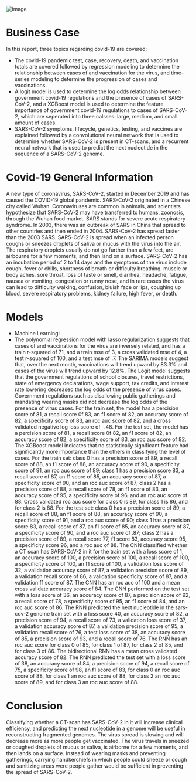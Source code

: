 ![image](https://user-images.githubusercontent.com/56414953/112048508-deeba200-8b24-11eb-8cfa-9b61476acc04.png)
# Business Case
In this report, three topics regarding covid-19 are covered:
  - The covid-19 pandemic test, case, recovery, death, and vaccination totals are covered followed by regression modeling to determine the relationship between cases of and vaccination for the virus, and time-series modeling to determine the progression of cases and vaccinations.  
  - A logit model is used to determine the log odds relationship between government covid-19 regulations and the presence of cases of SARS-CoV-2, and a XGBoost model is used to determine the feature importance of government covid-19 regulations to cases of SARS-CoV-2, which are seperated into three calsses: large, medium, and small amount of cases.  
  - SARS-CoV-2 symptoms, lifecycle, genetics, testing, and vaccines are explained followed by a convolutional neural network that is used to determine whether SARS-CoV-2 is present in CT-scans, and a recurrent neural network that is used to predict the next nucleotide in the sequence of a SARS-CoV-2 genome.  
# Covid-19 General Information
A new type of coronavirus, SARS-CoV-2, started in December 2019 and has caused the COVID-19 global pandemic. SARS-CoV-2 originated in a Chinese city called Wuhan. Coronaviruses are common in animals, and scientists hypothesize that SARS-CoV-2 may have transferred to humans, zoonosis, through the Wuhan food market. SARS stands for severe acute respiratory syndrome. In 2003, there was an outbreak of SARS in China that spread to other countries and then ended in 2004. SARS-CoV-2 has spread faster than the 2003 SARS. SARS-CoV-2 is spread when an infected person coughs or sneezes droplets of saliva or mucus with the virus into the air. The respiratory droplets usually do not go further than a few feet, are airbourne for a few moments, and then land on a surface. SARS-CoV-2 has an incubation period of 2 to 14 days and the symptoms of the virus include cough, fever or chills, shortness of breath or difficulty breathing, muscle or body aches, sore throat, loss of taste or smell, diarrhea, headache, fatigue, nausea or vomiting, congestion or runny nose, and in rare cases the virus can lead to difficulty walking, confusion, bluish face or lips, coughing up blood, severe respiratory problems, kidney failure, high fever, or death.
# Models
- Machine Learning: 
-   The polynomial regression model with lasso regularization suggests that cases of and vaccinations for the virus are inversely related, and has a train r-squared of 71, and a train mse of 3, a cross validated mse of 4, a test r-squared of 100, and a test mse of .7.  The SARIMA models suggest that, over the next month, vaccinations will trend upward by 83.3% and cases of the virus will trend upward by 12.8%. The Logit model suggests that the government regulations of school closures, travel restrictions, state of emergency declarations, wage support, tax credits, and interest rate lowering decreased the log odds of the presence of virus cases.  Government regulations such as disallowing public gatherings and mandating wearing masks did not decrease the log odds of the presence of virus cases.  For the train set, the model has a percision score of 81, a recall score 0f 83, an f1 score of 82, an accuracy score of 82, a specificity score of 83, an roc auc score of 82, and a cross validated negative log loss score of -.48.  For the test set, the model has a percision score of 81, a recall score 0f 82, an f1 score of 82, an accuracy score of 82, a specificity score of 83, an roc auc score of 82.  The XGBoost model indicates that no statistically significant feature had significantly more importance than the others in classifying the level of cases.  For the train set: class 0 has a precision score of 89, a recall score of 88, an f1 score of 88, an accuracy score of 90, a specificity score of 91, an roc auc score of 89; class 1 has a precision score 83, a recall score of 87, an f1 score of 85, an accuracy score of 87, a specificity score of 90, and an roc auc score of 87; class 2 has a precision score of 88, a recall score of 78, an f1 score of 83, an accuracy score of 95, a specificity score of 96, and an roc auc score of 88.  Cross validated roc auc score for class 0 is 89, for class 1 is 86, and for class 2 is 88.  For the test set: class 0 has a precision score of 89, a recall score of 88, an f1 score of 88, an accuracy score of 90, a specificity score of 91, and a roc auc score of 90; class 1 has a precision score 83, a recall score of 87, an f1 score of 85, an accuracy score of 87, a specificity score of 90, and a roc auc score of .87; class 2 has a precision score of 89, a recall score 77, f1 score 83, accuracy score 95, a specificity score 96, and a roc auc of 88.  The CNN classified whether a CT scan has SARS-CoV-2 in it for the train set with a loss score of 1, an accuracy score of 100, a precision score of 100, a recall score of 100, a specificity score of 100, an f1 score of 100, a validation loss score of 32, a validation accuracy score of 87, a validation precision score of 89, a validation recall score of 86, a validation specificity score of 87, and a validation f1 score of 87.  The CNN has an roc auc of 100 and a mean cross validate accuracy score of 84.  The CNN performed on the test set with a loss score of 36, an accuracy score of 87, a precision score of 92, a recall score of 78, a specificity score of 95, an f1 score of 84, and an roc auc score of 86.  The RNN predicted the next nucleotide in the sars-cov-2 genome train set with a loss score 40, an accuracy score of 82, a precision score of 94, a recall score of 73, a validation loss score of 37, a validation accuracy score of 87, a validation precision score of 95, a validation recall score of 76, a test loss score of 38, an accuracy score of 85, a precision score of 93, and a recall score of 76.  The RNN has an roc auc score for class 0 of 85, for class 1 of 87, for class 2 of 85, and for class 3 of 86.  The bidirectional RNN has a mean cross validated accuracy score of 82.  The RNN predicted the test set with a loss score of 38, an accuracy score of 84, a precision score of 94, a recall score of 75, a specificity score of 98, an f1 score of 83, for class 0 an roc auc score of 88, for class 1 an roc auc score of 88, for class 2 an roc auc score of 89, and for class 3 an roc auc score of 88.  
# Conclusion
Classifying whether a CT-scan has SARS-CoV-2 in it will increase clinical efficiency, and predicting the next nucleotide in a genome will be useful in reconstructing fragmented genomes.  The virus spread is slowing and will decrease more as more people get vaccinated.  The virus travels in sneezed or coughed droplets of mucus or saliva, is airborne for a few moments, and then lands on a surface. Instead of wearing masks and preventing gatherings, carrying handkerchiefs in which people could sneeze or cough and sanitizing areas were people gather would be sufficient in preventing the spread of SARS-CoV-2.
